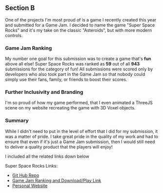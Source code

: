 <H2>Section B</H2>

One of the projects I'm most proud of is a game I recently created this year and submitted for a Game Jam.
I decided to name the game "Super Space Rocks" and it's my take on the classic "Asteroids", but with more modern controls.

<H3>Game Jam Ranking</H3>
My number one goal for this submission was to create a game that's <strong>fun</strong> above all else!
Super Space Rocks was ranked as <strong>59</strong> out of all <strong>943</strong> submissions for the category of fun!
All submissions were scored only by developers who also took part in the Game Jam so that nobody could simply use their fans, family, or friends to boost their scores.

<H3>Further Inclusivity and Branding</H3>
I'm so proud of how my game performed, that I even animated a ThreeJS scene on my website recreating the game with 3D Voxel objects.

<H3>Summary</H3>
While I didn't need to put in the level of effort that I did for my submission, it was a matter of pride.
I take great pride in the quality of my work and had to ensure that even if it's just a Game Jam submission, then I would still need to deliver a quality product that the players will enjoy!

I included all the related links down below

Super Space Rocks Links:
 - <a href="https://github.com/OM3G424747/HyperionDev-Freelance-Code-Reviewer-Take-Home-Test/blob/main/Section_A.md#efficiency">Git Hub Repo</a>
 - <a href="https://itch.io/jam/gamedevtv-jam-2022/rate/1545328">Game Jam Ranking and Download/Play Link</a>
 - <a href="https://go-gizmo.net/">Personal Website</a>
